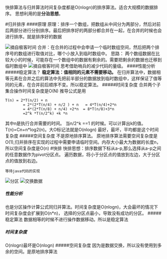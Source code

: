 快排算法与归并算法时间复杂度都是O(nlogn)的排序算法。适合大规模的数据排序。
思想利用的是**分治思想**。

#归并排序
####原理
原理：排序一个数组，把数组从中间分为两部分，然后对前后两部分进行分别排序。最后把排序好的两部分都合并在一起，在合并的时候也会进行排序。就是排序好的数据

![摘自极客时间](https://upload-images.jianshu.io/upload_images/4237685-8247e09383de10a4.png?imageMogr2/auto-orient/strip%7CimageView2/2/w/1240)
合并：在合并的过程中会申请一个临时数组空间，然后把两个排序号的数组进行取值对比，哪个小放入到临时数组中。
思路：
两个数组数据在比较大小的时候，可能存在一个数组中的数据有剩余的。需要把剩余的数据也迁移到临时数组中
![摘自极客时间](https://upload-images.jianshu.io/upload_images/4237685-2aac0de2afffc111.png?imageMogr2/auto-orient/strip%7CimageView2/2/w/1240)
思考借助哨兵的减少代码的量级。
####性能分析
#####稳定算法？
**稳定算法：值相同的元素不需要移动。**
在归并算法中，数据相等元素在合并之后的算法中先把前半部分的数据放到临时数组中，这样保证了值等同的元素，在合并前后顺序不变。所以稳定算法。
#####时间复杂度
合并两个子集合操作时间复杂度是O(N)
推导公式是用
```
T(n) = 2*T(n/2) + n
        = 2*(2*T(n/4) + n/2 ) + n   = 4*T(n/4)+2*n
        = 4*(2*T(n/8) + n/4) +2*n  = 8*T(n/8)+3*n
        =2^k *T(n/2^k) +k *n 
```
其中n是执行合并需要的时间。
当n/2^k ==1 的时候。可以计算出k的值。T(n)=Cn+n*log2(n)。大O标记法就是O(nlogn)
最好，最坏，平均都是这个时间复杂度
#####空间复杂度
不是原地排序算法。
原地排序算法需要空间复杂度是O(1),归并排序在实现的过程中需要申请临时空间。内存大小最大为数据的长度n，所以空间复杂度是O(n)
#快排
快排思想：排序数据下标从a-p,那么选择从a-p之间的任意数据作为pivot分区点。
遍历数据，将小于分区点的值放到左边，大于分区点的值放到右边。
```
等待java代码的实现
```
![分区](https://upload-images.jianshu.io/upload_images/4237685-cc9a9a092856943c.png?imageMogr2/auto-orient/strip%7CimageView2/2/w/1240)
![交换数据](https://upload-images.jianshu.io/upload_images/4237685-0458ee88f9724f0a.png?imageMogr2/auto-orient/strip%7CimageView2/2/w/1240)
##### 性能分析
也是分区操作计算公式同归并算法。时间复杂度是O(nlogn)，大会最坏的情况下时间复杂度会扩展到O(n*n)，
选择的分区点最小，导致没有成功的分区。
#####稳定算法
数据相等的时候不进行操作数据移动。所以是稳定算法
##### 时间复杂度
O(nlogn)最坏是O(nlogn)
#####空间复杂度
因为是数据交换，所以没有使用到多余的空间。是原地排序算法

